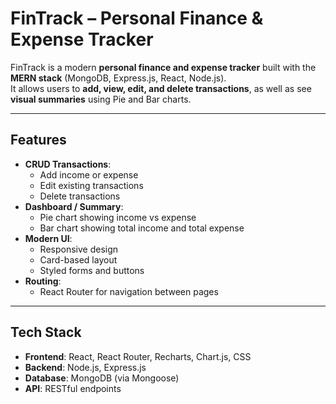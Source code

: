 # FinTrack – Personal Finance & Expense Tracker

FinTrack is a modern **personal finance and expense tracker** built with the **MERN stack** (MongoDB, Express.js, React, Node.js).  
It allows users to **add, view, edit, and delete transactions**, as well as see **visual summaries** using Pie and Bar charts.

---

## Features

- **CRUD Transactions**:
  - Add income or expense
  - Edit existing transactions
  - Delete transactions
- **Dashboard / Summary**:
  - Pie chart showing income vs expense
  - Bar chart showing total income and total expense
- **Modern UI**:
  - Responsive design
  - Card-based layout
  - Styled forms and buttons
- **Routing**:
  - React Router for navigation between pages

---

## Tech Stack

- **Frontend**: React, React Router, Recharts, Chart.js, CSS  
- **Backend**: Node.js, Express.js  
- **Database**: MongoDB (via Mongoose)  
- **API**: RESTful endpoints

